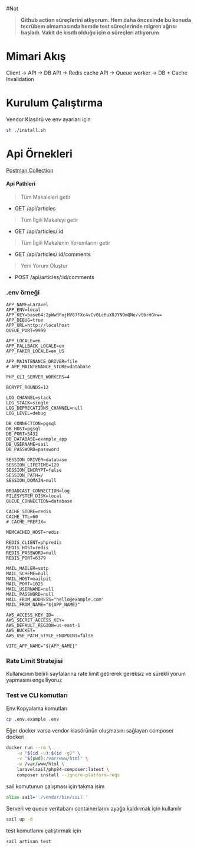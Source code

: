 #Not
> **Github action süreçlerini atlıyorum. Hem daha öncesinde bu konuda tecrübem olmamasında hemde test süreçlerinde migren ağrısı başladı. Vakit de kısıtlı olduğu için o süreçleri atlıyorum** 

# Mimari Akış 
Client → API → DB
API → Redis cache
API → Queue worker → DB + Cache Invalidation

# Kurulum Çalıştırma
Vendor Klasörü ve env ayarları için 
```sh 
sh ./install.sh 
```
# Api Örnekleri
[Postman Collection](postman.json)

#### Api Pathleri 
> Tüm Makaleleri getir
- GET /api/articles 
> Tüm İlgili Makaleyi getir
- GET /api/articles/:id
> Tüm İlgili Makalenin Yorumlarını getir 
- GET /api/articles/:id/comments
> Yeni Yorum Oluştur
- POST /api/articles/:id/comments

### .env örneği
```.env
APP_NAME=Laravel
APP_ENV=local
APP_KEY=base64:2pWwRFojHV67FXc4vCv0LcHuX8JYNOmQNe/vtbrdGkw=
APP_DEBUG=true
APP_URL=http://localhost
QUEUE_PORT=9999

APP_LOCALE=en
APP_FALLBACK_LOCALE=en
APP_FAKER_LOCALE=en_US

APP_MAINTENANCE_DRIVER=file
# APP_MAINTENANCE_STORE=database

PHP_CLI_SERVER_WORKERS=4

BCRYPT_ROUNDS=12

LOG_CHANNEL=stack
LOG_STACK=single
LOG_DEPRECATIONS_CHANNEL=null
LOG_LEVEL=debug

DB_CONNECTION=pgsql
DB_HOST=pgsql
DB_PORT=5432
DB_DATABASE=example_app
DB_USERNAME=sail
DB_PASSWORD=password

SESSION_DRIVER=database
SESSION_LIFETIME=120
SESSION_ENCRYPT=false
SESSION_PATH=/
SESSION_DOMAIN=null

BROADCAST_CONNECTION=log
FILESYSTEM_DISK=local
QUEUE_CONNECTION=database

CACHE_STORE=redis
CACHE_TTL=60
# CACHE_PREFIX=

MEMCACHED_HOST=redis

REDIS_CLIENT=phpredis
REDIS_HOST=redis
REDIS_PASSWORD=null
REDIS_PORT=6379

MAIL_MAILER=smtp
MAIL_SCHEME=null
MAIL_HOST=mailpit
MAIL_PORT=1025
MAIL_USERNAME=null
MAIL_PASSWORD=null
MAIL_FROM_ADDRESS="hello@example.com"
MAIL_FROM_NAME="${APP_NAME}"

AWS_ACCESS_KEY_ID=
AWS_SECRET_ACCESS_KEY=
AWS_DEFAULT_REGION=us-east-1
AWS_BUCKET=
AWS_USE_PATH_STYLE_ENDPOINT=false

VITE_APP_NAME="${APP_NAME}"
```

### Rate Limit Stratejisi
Kullanıcının belirli sayfalarına rate limit getirerek gereksiz ve sürekli yorum yapmasını engelliyoruz  

### Test ve CLI komutları 
Env Kopyalama komutları

```sh
cp .env.example .env
````

Eğer docker varsa vendor klasörünün oluşmasını sağlayan composer dockeri 

```sh
docker run --rm \
    -u "$(id -u):$(id -g)" \
    -v "$(pwd):/var/www/html" \
    -w /var/www/html \
    laravelsail/php84-composer:latest \
    composer install --ignore-platform-reqs

```

sail komutunun çalışması için takma isim

```sh
alias sail='./vendor/bin/sail '
```

Serveri ve queue veritabanı containerlarını ayağa kaldırmak için kullanılır

```sh
sail up -d
```

test komutlarını çalıştırmak için 
```sh
sail artisan test 
```

